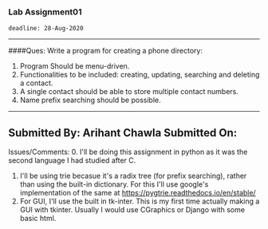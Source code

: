 ### Lab Assignment01
	deadline: 28-Aug-2020
---
####Ques:
Write a program for creating a phone directory:
1. Program Should be menu-driven.
2. Functionalities to be included: creating, updating, searching and deleting a contact.
3. A single contact should be able to store multiple contact numbers.
4. Name prefix searching should be possible.
---

Submitted By: Arihant Chawla
Submitted On:
---

Issues/Comments:
0. I'll be doing this assignment in python as it was the second language I had studied after C.
1. I'll be using trie becasue it's a radix tree (for prefix searching), rather than using the built-in dictionary. For this I'll use google's implementation of the same at https://pygtrie.readthedocs.io/en/stable/
2. For GUI, I'll use the built in tk-inter. This is my first time actually making a GUI with tkinter. Usually I would use CGraphics or Django with some basic html.
